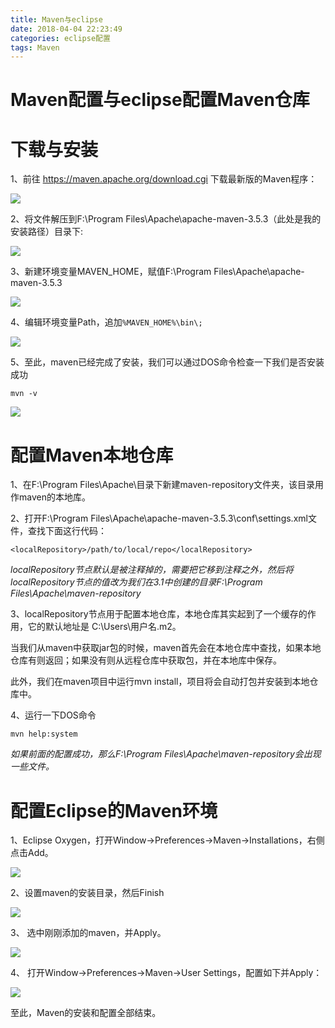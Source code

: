```yaml
---
title: Maven与eclipse
date: 2018-04-04 22:23:49
categories: eclipse配置
tags: Maven
---
```

<h1>Maven配置与eclipse配置Maven仓库</h1>

# 下载与安装
	
1、前往 https://maven.apache.org/download.cgi 下载最新版的Maven程序：

![](https://github.com/No-Sky/storage/raw/master/images/maven/mavendownload.png)
<!-- more -->
2、将文件解压到F:\Program Files\Apache\apache-maven-3.5.3（此处是我的安装路径）目录下:
	
![](https://github.com/No-Sky/storage/raw/master/images/maven/maveninstaller.png)

3、新建环境变量MAVEN_HOME，赋值F:\Program Files\Apache\apache-maven-3.5.3
	
![](https://github.com/No-Sky/storage/raw/master/images/maven/mavenpath1.png)

4、编辑环境变量Path，追加`%MAVEN_HOME%\bin\;`

![](https://github.com/No-Sky/storage/raw/master/images/maven/mavenpath2.png)

5、至此，maven已经完成了安装，我们可以通过DOS命令检查一下我们是否安装成功
	
	mvn -v

![](https://github.com/No-Sky/storage/raw/master/images/maven/mavenversion.png)

# 配置Maven本地仓库

1、在F:\Program Files\Apache\目录下新建maven-repository文件夹，该目录用作maven的本地库。

2、打开F:\Program Files\Apache\apache-maven-3.5.3\conf\settings.xml文件，查找下面这行代码：
	
	<localRepository>/path/to/local/repo</localRepository>
*localRepository节点默认是被注释掉的，需要把它移到注释之外，然后将localRepository节点的值改为我们在3.1中创建的目录F:\Program Files\Apache\maven-repository*

3、localRepository节点用于配置本地仓库，本地仓库其实起到了一个缓存的作用，它的默认地址是 C:\Users\用户名.m2。

当我们从maven中获取jar包的时候，maven首先会在本地仓库中查找，如果本地仓库有则返回；如果没有则从远程仓库中获取包，并在本地库中保存。

此外，我们在maven项目中运行mvn install，项目将会自动打包并安装到本地仓库中。

4、运行一下DOS命令

	mvn help:system
*如果前面的配置成功，那么F:\Program Files\Apache\maven-repository会出现一些文件。*

# 配置Eclipse的Maven环境

1、Eclipse Oxygen，打开Window->Preferences->Maven->Installations，右侧点击Add。

![](https://github.com/No-Sky/storage/raw/master/images/maven/maven-eclipse01.png)

2、设置maven的安装目录，然后Finish

![](https://github.com/No-Sky/storage/raw/master/images/maven/maveneclipse02.png)

3、 选中刚刚添加的maven，并Apply。

![](https://github.com/No-Sky/storage/raw/master/images/maven/maveneclipse03.png)

4、 打开Window->Preferences->Maven->User Settings，配置如下并Apply：

![](https://github.com/No-Sky/storage/raw/master/images/maven/maveneclipse04.png)

至此，Maven的安装和配置全部结束。